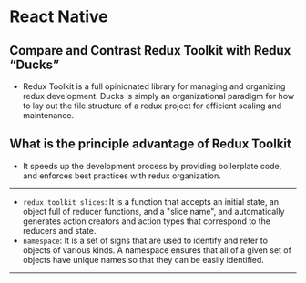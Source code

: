 # React Native

## Compare and Contrast Redux Toolkit with Redux “Ducks”

- Redux Toolkit is a full opinionated library for managing and organizing redux development. Ducks is simply an organizational paradigm for how to lay out the file structure of a redux project for efficient scaling and maintenance.

## What is the principle advantage of Redux Toolkit

- It speeds up the development process by providing boilerplate code, and enforces best practices with redux organization.

---

- `redux toolkit slices`: It is a function that accepts an initial state, an object full of reducer functions, and a "slice name", and automatically generates action creators and action types that correspond to the reducers and state.
- `namespace`: It is a set of signs that are used to identify and refer to objects of various kinds. A namespace ensures that all of a given set of objects have unique names so that they can be easily identified.

---
